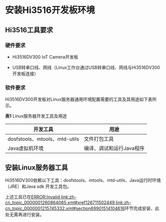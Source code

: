 # 安装Hi3516开发板环境


## Hi3516工具要求


### 硬件要求

- Hi3516DV300 IoT Camera开发板

- USB转串口线、网线（Linux工作台通过USB转串口线、网线与Hi3516DV300 开发板连接）


### 软件要求

Hi3516DV300开发板对Linux服务器通用环境配置需要的工具及其用途如下表所示。

  **表1** Linux服务器开发工具及用途

| 开发工具 | 用途 | 
| -------- | -------- |
| dosfstools、mtools、mtd-utils | 文件打包工具 | 
| Java虚拟机环境 | 编译、调试和运行Java程序 | 


## 安装Linux服务器工具

Hi3516DV300依赖以下工具：dosfstools、mtools、mtd-utils、Java运行时环境（JRE）和Java sdk 开发工具包。

上述工具已在[ERROR:Invalid link:zh-cn_topic_0000001260864065.xml#xref126711502449,link:zh-cn_topic_0000001215745332.xml#section69901514104616](zh-cn_topic_0000001215745332.xml#section69901514104616)环节完成安装，此处无需再进行安装。
